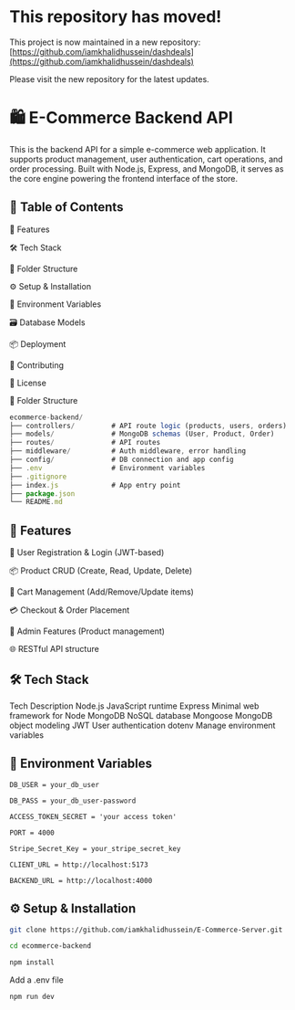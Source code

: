 # This repository has moved!

This project is now maintained in a new repository: [https://github.com/iamkhalidhussein/dashdeals](https://github.com/iamkhalidhussein/dashdeals)

Please visit the new repository for the latest updates.



# 🛍️ E-Commerce Backend API
This is the backend API for a simple e-commerce web application. It supports product management, user authentication, cart operations, and order processing. Built with Node.js, Express, and MongoDB, it serves as the core engine powering the frontend interface of the store.

## 📑 Table of Contents

🚀 Features

🛠 Tech Stack

📁 Folder Structure

⚙️ Setup & Installation

🔐 Environment Variables

🗃️ Database Models

📦 Deployment

🤝 Contributing

📄 License


📁 Folder Structure

```js
ecommerce-backend/
├── controllers/         # API route logic (products, users, orders)
├── models/              # MongoDB schemas (User, Product, Order)
├── routes/              # API routes
├── middleware/          # Auth middleware, error handling
├── config/              # DB connection and app config
├── .env                 # Environment variables
├── .gitignore
├── index.js             # App entry point
├── package.json
└── README.md
```

## 🚀 Features

🔐 User Registration & Login (JWT-based)

📦 Product CRUD (Create, Read, Update, Delete)

🛒 Cart Management (Add/Remove/Update items)

💳 Checkout & Order Placement

🔎 Admin Features (Product management)

🌐 RESTful API structure


## 🛠 Tech Stack
Tech	    Description
Node.js	    JavaScript runtime
Express	    Minimal web framework for Node
MongoDB	    NoSQL database
Mongoose	MongoDB object modeling
JWT	User    authentication
dotenv	    Manage environment variables

## 🔐 Environment Variables

```
DB_USER = your_db_user
```
```
DB_PASS = your_db_user-password
```
```
ACCESS_TOKEN_SECRET = 'your access token'
```
```
PORT = 4000
```
```
Stripe_Secret_Key = your_stripe_secret_key
```
```
CLIENT_URL = http://localhost:5173
```
```
BACKEND_URL = http://localhost:4000
```

## ⚙️ Setup & Installation

```bash
git clone https://github.com/iamkhalidhussein/E-Commerce-Server.git
```

```bash
cd ecommerce-backend
```

```bash
npm install
```

Add a .env file

```bash
npm run dev
```